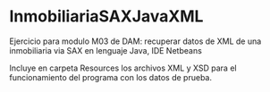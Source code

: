 # InmobiliariaSAXJavaXML
Ejercicio para modulo M03 de DAM: recuperar datos de XML de una inmobiliaria via SAX en lenguaje Java, IDE Netbeans

Incluye en carpeta Resources los archivos XML y XSD para el funcionamiento del programa con los datos de prueba.
